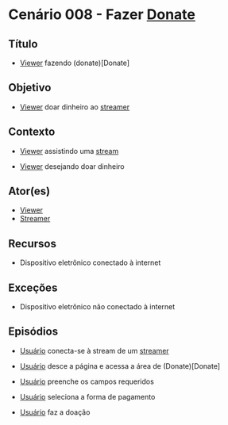 # Cenário 008 - Fazer [Donate](Donate)

## Título
* [Viewer](Viewer) fazendo (donate)[Donate]

## Objetivo
* [Viewer](Viewer) doar dinheiro ao [streamer](Streamer)


## Contexto
* [Viewer](Viewer) assistindo uma [stream](Streamer)

* [Viewer](Viewer) desejando doar dinheiro	

## Ator(es)
* [Viewer](Viewer)
* [Streamer](Streamer)


## Recursos
* Dispositivo eletrônico conectado à internet

## Exceções
* Dispositivo eletrônico não conectado à internet

## Episódios
* [Usuário](User) conecta-se à stream de um [streamer](Streamer)

* [Usuário](User) desce a página e acessa a área de (Donate)[Donate]
* [Usuário](User) preenche os campos requeridos
* [Usuário](User) seleciona a forma de pagamento
* [Usuário](User) faz a doação
